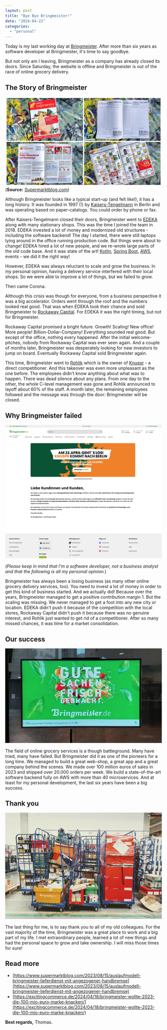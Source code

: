 ```yaml
---
layout: post
title: "Bye Bye Bringmeister!"
date: "2024-04-22"
categories: 
  - "personal"
---
```


Today is my last working day at [Bringmeister](https://www.bringmeister.de/).
After more than six years as software developer at Bringmeister, it's time to say goodbye.

But not only am I leaving, Bringmeister as a company has already closed its doors.
Since Saturday, the website is offline and Bringmeister is out of the race of online grocery delivery.

## The Story of Bringmeister

![](/images/2024/bringmeister-back-in-the-days.png)
(**Source:** [Supermarktblog.com](https://www.supermarktblog.com/2023/08/15/auslaufmodell-bringmeister-lieferdienst-mit-angezogener-handbremse/))

Although Bringmeister looks like a typical start-up (and felt like!), it has a long history.
It was founded in 1997 (!) by [Kaisers-Tengelmann](https://de.wikipedia.org/wiki/Kaiser%E2%80%99s_Tengelmann) in Berlin and was operating based on paper-catalogs. 
You could order by phone or fax.

After Kaisers-Tengelmann closed their doors, Bringmeister went to [EDEKA](https://www.edeka.de/) along with many stationary shops.
This was the time I joined the team in 2018.
EDEKA invested a lot of money and modernized old structures - including the software backend!
The day I started, there were still laptops lying around in the office running production code.
But things were about to change!
EDEKA hired a lot of new people, and we re-wrote large parts of the old code base.
And it was state of the art!
[Kotlin](https://kotlinlang.org/), [Spring Boot](https://spring.io/projects/spring-boot), [AWS](https://aws.amazon.com/de/), events - we did it the right way!

However, EDEKA was always reluctant to scale and grow the business. 
In my personal opinion, having a delivery service interfered with their local shops.
So we were able to improve a lot of things, but we failed to grow.

Then came Corona.

Although this crisis was though for everyone, from a business perspective it was a big accelerator.
Orders went through the roof and the numbers looked real good.
That was when EDEKA took their chance and sold Bringmeister to [Rockaway Capital](https://www.rockawaycapital.com/en/).
For EDEKA it was the right timing, but not for Bringmeister.

Rockaway Capital promised a bright future. 
Growth! Scaling! New office! More people! Billion-Dollar-Company!
Everything sounded real good.
But except of the office, nothing every happened.
After the initial welcome-pitches, nobody from Rockaway Capital was ever seen again.
And a couple of months later, Bringmeister was desperately looking for new investors to jump on board.
Eventually Rockaway Capital sold Bringmeister again.

This time, Bringmeister went to [Rohlik](https://www.rohlik.group/) which is the owner of [Knuspr](https://www.knuspr.de/herzlich-willkommen) - a direct competitioner.
And this takeover was even more unpleasant as the one before.
The employees didn't know anything about what was to happen. 
There was dead silence about any plans.
From one day to the other, the whole C-level management was gone and Rohlik announced to layoff about 60% of the staff.
A month later, the remaining employees followed and the message was through the door: Bringmeister will be closed.

## Why Bringmeister failed

![](/images/2024/last-page.png)

(*Please keep in mind that I'm a software developer, not a business analyst and that the following is all my personal opinion.*)

Bringmeister has always been a losing business (as many other online grocery delivery services, too).
You need to invest a lot of money in order to get this kind of business started.
And we actually did!
Because over the years, Bringmeister managed to get a positive contribution margin 1.
But the scaling was missing. 
We never managed to get a foot into any new city or location.
EDEKA didn't push it because of the competition with the local stores, Rockaway Capital didn't push it because there was no genuine interest, and Rohlik just wanted to get rid of a competitioner.
After so many missed chances, it was time for a market consolidation.

## Our success

![](/images/2024/bm-tv.png)

The field of online grocery services is a though battleground.
Many have tried, many have failed.
But Bringmeister did it as one of the pioneers for a long time. 
We managed to build a great web-shop, a great app and a great company behind the scenes.
We made over 100 million euros of sales in 2023 and shipped over 20.000 orders per week.
We build a state-of-the-art software backend fully on AWS with more than 40 microservices.
And at least for my personal development, the last six years have been a big success.

## Thank you

![](/images/2024/first-order.png)

The last thing for me, is to say thank you to all of my old colleagues.
For the vast majority of the time, Bringmeister was a great place to work and a big part of my life.
I met extraordinary people, learned a lot of new things and had the personal space to grow and take ownership.
I will miss those times for sure!

## Read more

- [https://www.supermarktblog.com/2023/08/15/auslaufmodell-bringmeister-lieferdienst-mit-angezogener-handbremse](https://www.supermarktblog.com/2023/08/15/auslaufmodell-bringmeister-lieferdienst-mit-angezogener-handbremse)
- [https://excitingcommerce.de/2024/04/18/bringmeister-wollte-2023-die-100-mio-euro-marke-knacken/](https://excitingcommerce.de/2024/04/18/bringmeister-wollte-2023-die-100-mio-euro-marke-knacken/)

**Best regards,** Thomas.
